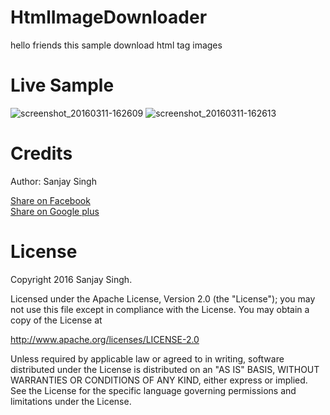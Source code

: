 # HtmlImageDownloader
hello friends this sample download html tag images

<h1>Live Sample</h1>


![screenshot_20160311-162609](https://cloud.githubusercontent.com/assets/12843976/13700424/de03d9d8-e7a6-11e5-86ae-7825ca656325.png)
![screenshot_20160311-162613](https://cloud.githubusercontent.com/assets/12843976/13700425/de53f49a-e7a6-11e5-9838-cac3e6fbebc7.png)

<h1>Credits</h1>

Author: Sanjay Singh 

<a href="http://www.facebook.com/sharer.php?u=https://github.com/SamsetDev/HtmlImageDownloader" class="socialBtn socialBtn--facebook">Share on Facebook</a><br>
<a href="https://plus.google.com/share?url=https://github.com/SamsetDev/HtmlImageDownloader" class="socialBtn socialBtn--facebook">Share on Google plus</a>

<h1>License</h1>

Copyright 2016 Sanjay Singh.

Licensed under the Apache License, Version 2.0 (the "License");
you may not use this file except in compliance with the License.
You may obtain a copy of the License at

   http://www.apache.org/licenses/LICENSE-2.0

Unless required by applicable law or agreed to in writing, software
distributed under the License is distributed on an "AS IS" BASIS,
WITHOUT WARRANTIES OR CONDITIONS OF ANY KIND, either express or implied.
See the License for the specific language governing permissions and
limitations under the License.

